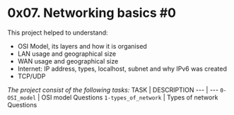 # 0x07. Networking basics #0

This project helped to understand:
- OSI Model, its layers and how it is organised
- LAN usage and geographical size
- WAN usage and geographical size
- Internet: IP address, types, localhost, subnet and why IPv6 was created
- TCP/UDP

*The project consist of the following tasks:*
TASK | DESCRIPTION
--- | ---
`0-OSI_model` | OSI model Questions
`1-types_of_network` | Types of network Questions
